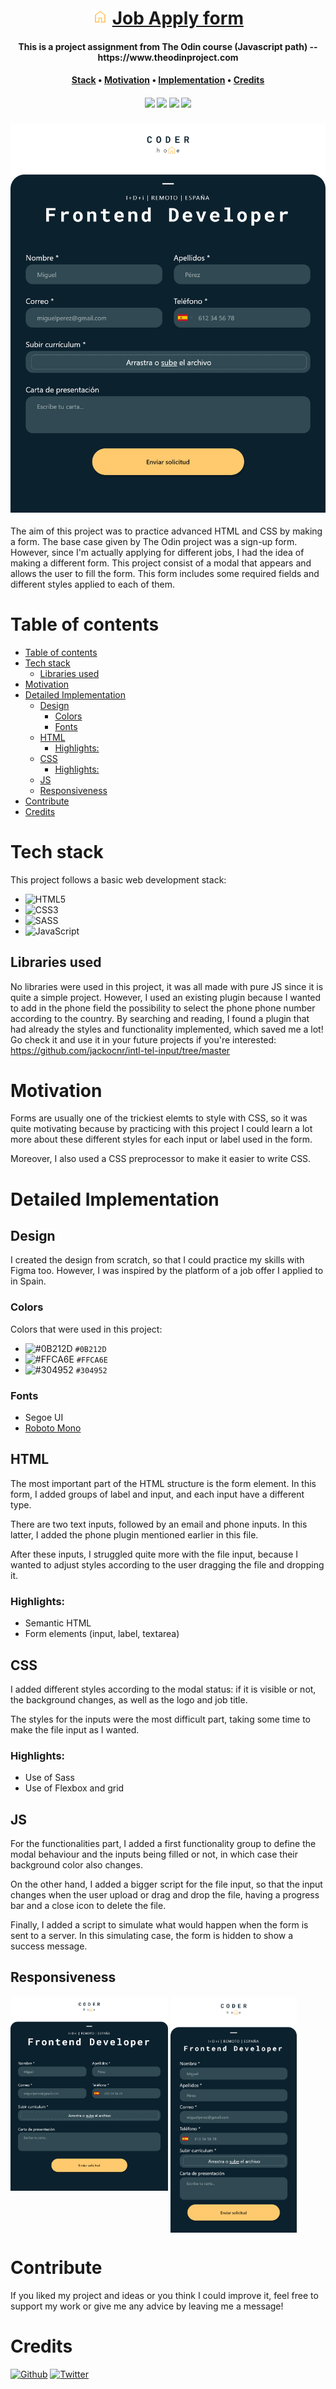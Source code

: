 <div align="center">
    <h1>
        <img src="./assets/logo.svg" alt="icon" height = "25px">
        <a href="https://spectacular-torte-2fa425.netlify.app/">Job Apply form</a>
    </h1>
    <h4>
        <b>This is a project assignment from The Odin course (Javascript path) -- https://www.theodinproject.com</a></b>
    </h4>
    <h4>
        <a href="#tech-stack">Stack</a>
        •
        <a href="#motivation">Motivation</a>
        •
        <a href="#detailed-implementation">Implementation</a>
        •
        <a href="#credits">Credits</a>
    </h4>
    <h4> <!-- tech stack images (https://github.com/Ileriayo/markdown-badges)  -->
        <img src="https://img.shields.io/badge/html5-%23E34F26.svg?style=for-the-badge&logo=html5&logoColor=white">
        <img src="https://img.shields.io/badge/css3-%231572B6.svg?style=for-the-badge&logo=css3&logoColor=white">
        <img src="https://img.shields.io/badge/SASS-hotpink.svg?style=for-the-badge&logo=SASS&logoColor=white">
        <img src="https://img.shields.io/badge/javascript-%23323330.svg?style=for-the-badge&logo=javascript&logoColor=%23F7DF1E">
    </h4>

</div>

### ![Website Screenshot](./assets/preview.png)

The aim of this project was to practice advanced HTML and CSS by making a form. The base case given by The Odin project was a sign-up form. However, since I'm actually applying for different jobs, I had the idea of making a different form. This project consist of a modal that appears and allows the user to fill the form. This form includes some required fields and different styles applied to each of them.

# Table of contents
- [Table of contents](#table-of-contents)
- [Tech stack](#tech-stack)
  - [Libraries used](#libraries-used)
- [Motivation](#motivation)
- [Detailed Implementation](#detailed-implementation)
  - [Design](#design)
    - [Colors](#colors)
    - [Fonts](#fonts)
  - [HTML](#html)
    - [Highlights:](#highlights)
  - [CSS](#css)
    - [Highlights:](#highlights-1)
  - [JS](#js)
  - [Responsiveness](#responsiveness)
- [Contribute](#contribute)
- [Credits](#credits)

# Tech stack
This project follows a basic web development stack:

* ![HTML5](https://img.shields.io/badge/html5-%23E34F26.svg?style=for-the-badge&logo=html5&logoColor=white)
* ![CSS3](https://img.shields.io/badge/css3-%231572B6.svg?style=for-the-badge&logo=css3&logoColor=white)
* ![SASS](https://img.shields.io/badge/SASS-hotpink.svg?style=for-the-badge&logo=SASS&logoColor=white)
* ![JavaScript](https://img.shields.io/badge/javascript-%23323330.svg?style=for-the-badge&logo=javascript&logoColor=%23F7DF1E)
  
## Libraries used

No libraries were used in this project, it was all made with pure JS since it is quite a simple project. However, I used an existing plugin because I wanted to add in the phone field the possibility to select the phone phone number according to the country. By searching and reading, I found a plugin that had already the styles and functionality implemented, which saved me a lot! Go check it and use it in your future projects if you're interested: https://github.com/jackocnr/intl-tel-input/tree/master 

# Motivation

Forms are usually one of the trickiest elemts to style with CSS, so it was quite motivating because by practicing with this project I could learn a lot more about these different styles for each input or label used in the form.

Moreover, I also used a CSS preprocessor to make it easier to write CSS.


# Detailed Implementation
## Design
I created the design from scratch, so that I could practice my skills with Figma too. However, I was inspired by the platform of a job offer I applied to in Spain. 

### Colors
Colors that were used in this project:
* ![#0B212D](https://placehold.co/20x20/0B212D/0B212D.png) `#0B212D` 
* ![#FFCA6E](https://placehold.co/20x20/FFCA6E/FFCA6E.png) `#FFCA6E`  
* ![#304952](https://placehold.co/20x20/304952/304952.png) `#304952` 
  
### Fonts
* Segoe UI
* [Roboto Mono](https://fonts.google.com/specimen/Roboto+Mono?query=roboto)  

## HTML
The most important part of the HTML structure is the form element. In this form, I added groups of label and input, and each input have a different type.

There are two text inputs, followed by an email and phone inputs. In this latter, I added the phone plugin mentioned earlier in this file.

After these inputs, I struggled quite more with the file input, because I wanted to adjust styles according to the user dragging the file and dropping it.

### Highlights:
* Semantic HTML
* Form elements (input, label, textarea)

## CSS
I added different styles according to the modal status: if it is visible or not, the background changes, as well as the logo and job title. 

The styles for the inputs were the most difficult part, taking some time to make the file input as I wanted.

### Highlights:
* Use of Sass
* Use of Flexbox and grid

## JS
For the functionalities part, I added a first functionality group to define the modal behaviour and the inputs being filled or not, in which case their background color also changes.

On the other hand, I added a bigger script for the file input, so that the input changes when the user upload or drag and drop the file, having a progress bar and a close icon to delete the file.

Finally, I added a script to simulate what would happen when the form is sent to a server. In this simulating case, the form is hidden to show a success message.

## Responsiveness

<p align="top">
    <img align="top" src="./assets/preview.png" width="50%"> 
    <img align="top" src="./assets/previewMobile.png" width="40%">
</p>


# Contribute
If you liked my project and ideas or you think I could improve it, feel free to support my work or give me any advice by leaving me a message!

# Credits

[![Github](https://img.shields.io/badge/github-%23121011.svg?style=for-the-badge&logo=github&logoColor=white)](https://github.com/develoba)
[![Twitter](https://img.shields.io/badge/Twitter-%231DA1F2.svg?style=for-the-badge&logo=Twitter&logoColor=white)](https://twitter.com/develoba)

